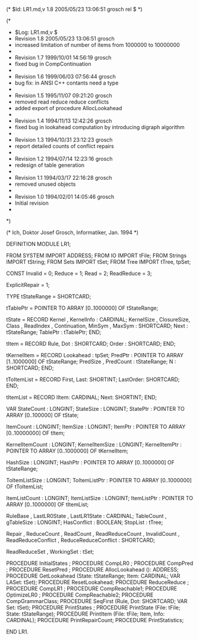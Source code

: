 (* $Id: LR1.md,v 1.8 2005/05/23 13:06:51 grosch rel $ *)

(*
 * $Log: LR1.md,v $
 * Revision 1.8  2005/05/23 13:06:51  grosch
 * increased limitation of number of items from 1000000 to 10000000
 *
 * Revision 1.7  1999/10/01 14:56:19  grosch
 * fixed bug in CompContinuation
 *
 * Revision 1.6  1999/06/03 07:56:44  grosch
 * bug fix: in ANSI C++ contants need a type
 *
 * Revision 1.5  1995/11/07 09:21:20  grosch
 * removed read reduce reduce conflicts
 * added export of procedure AllocLookahead
 *
 * Revision 1.4  1994/11/13  12:42:26  grosch
 * fixed bug in lookahead computation by introducing digraph algorithm
 *
 * Revision 1.3  1994/10/31  23:12:23  grosch
 * report detailed counts of conflict repairs
 *
 * Revision 1.2  1994/07/14  12:23:16  grosch
 * redesign of table generation
 *
 * Revision 1.1  1994/03/17  22:16:28  grosch
 * removed unused objects
 *
 * Revision 1.0  1994/02/01  14:05:46  grosch
 * Initial revision
 *
 *)

(* Ich, Doktor Josef Grosch, Informatiker, Jan. 1994 *)

DEFINITION MODULE LR1;

FROM SYSTEM	IMPORT ADDRESS;
FROM IO		IMPORT tFile;
FROM Strings	IMPORT tString;
FROM Sets	IMPORT tSet;
FROM Tree	IMPORT tTree, tpSet;

CONST
   Invalid	= 0;
   Reduce	= 1;
   Read		= 2;
   ReadReduce	= 3;

   ExplicitRepair	= 1;

TYPE
   tStateRange	= SHORTCARD;

   tTablePtr	= POINTER TO ARRAY [0..1000000] OF tStateRange;

   tState	= RECORD
		     Kernel	,
		     KernelInfo	: CARDINAL;
		     KernelSize	,
		     ClosureSize,
		     Class	,
		     ReadIndex	,
		     Continuation,
		     MinSym	,
		     MaxSym	: SHORTCARD;
		     Next	: tStateRange;
		     TablePtr	: tTablePtr;
		  END;

   tItem	= RECORD
		     Rule, Dot	: SHORTCARD;
		     Order	: SHORTCARD;
		  END;

   tKernelItem	= RECORD
		     Lookahead	: tpSet;
		     PredPtr	: POINTER TO ARRAY [1..1000000] OF tStateRange;
		     PredSize	,
		     PredCount	: tStateRange;
		     N		: SHORTCARD;
		  END;

   tToItemList	= RECORD First, Last: SHORTINT; LastOrder: SHORTCARD; END;

   tItemList	= RECORD lItem: CARDINAL; Next: SHORTINT; END;

VAR
   StateCount		: LONGINT;
   StateSize		: LONGINT;
   StatePtr		: POINTER TO ARRAY [0..100000] OF tState;

   ItemCount		: LONGINT;
   ItemSize		: LONGINT;
   ItemPtr		: POINTER TO ARRAY [0..10000000] OF tItem;

   KernelItemCount	: LONGINT;
   KernelItemSize	: LONGINT;
   KernelItemPtr	: POINTER TO ARRAY [0..1000000] OF tKernelItem;

   HashSize		: LONGINT;
   HashPtr		: POINTER TO ARRAY [0..1000000] OF tStateRange;

   ToItemListSize	: LONGINT;
   ToItemListPtr	: POINTER TO ARRAY [0..1000000] OF tToItemList;

   ItemListCount	: LONGINT;
   ItemListSize		: LONGINT;
   ItemListPtr		: POINTER TO ARRAY [0..1000000] OF tItemList;

   RuleBase		,
   LastLR0State		,
   LastLR1State		: CARDINAL;
   TableCount		,
   gTableSize		: LONGINT;
   HasConflict		: BOOLEAN;
   StopList		: tTree;

   Repair		,
   ReduceCount		,
   ReadCount		,
   ReadReduceCount	,
   InvalidCount		,
   ReadReduceConflict	,
   ReduceReduceConflict	: SHORTCARD;

   ReadReduceSet	,
   WorkingSet		: tSet;

PROCEDURE InitialStates	;
PROCEDURE CompLR0	;
PROCEDURE CompPred	;
PROCEDURE ResetPred	;
PROCEDURE AllocLookahead (): ADDRESS;
PROCEDURE GetLookahead	(State: tStateRange; Item: CARDINAL; VAR LASet: tSet);
PROCEDURE ResetLookahead;
PROCEDURE ReduceReduce	;
PROCEDURE CompLR1	;
PROCEDURE CompReachable1;
PROCEDURE OptimizeLR0	;
PROCEDURE CompReachable2;
PROCEDURE CompGrammarClass;
PROCEDURE SeqFirst	(Rule, Dot: SHORTCARD; VAR Set: tSet);
PROCEDURE PrintStates	;
PROCEDURE PrintState	(File: tFile; State: tStateRange);
PROCEDURE PrintItem	(File: tFile; Item, Info: CARDINAL);
PROCEDURE PrintRepairCount;
PROCEDURE PrintStatistics;

END LR1.

